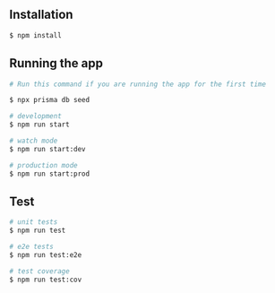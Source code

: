 
## Installation

```bash
$ npm install
```

## Running the app

```bash
# Run this command if you are running the app for the first time

$ npx prisma db seed

# development
$ npm run start

# watch mode
$ npm run start:dev

# production mode
$ npm run start:prod
```

## Test

```bash
# unit tests
$ npm run test

# e2e tests
$ npm run test:e2e

# test coverage
$ npm run test:cov
```

